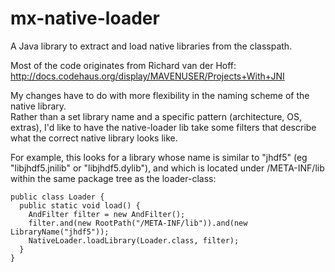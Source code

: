 mx-native-loader
================

A Java library to extract and load native libraries from the classpath.

Most of the code originates from Richard van der Hoff: http://docs.codehaus.org/display/MAVENUSER/Projects+With+JNI

My changes have to do with more flexibility in the naming scheme of the native library.  
Rather than a set library name and a specific pattern (architecture, OS, extras), I'd like to have the
native-loader lib take some filters that describe what the correct native library looks like.

For example, this looks for a library whose name is similar to "jhdf5" (eg "libjhdf5.jnilib" or "libjhdf5.dylib"),
and which is located under /META-INF/lib within the same package tree as the loader-class:

    public class Loader {
      public static void load() {
        AndFilter filter = new AndFilter();
        filter.and(new RootPath("/META-INF/lib")).and(new LibraryName("jhdf5"));
        NativeLoader.loadLibrary(Loader.class, filter);
      }
    }
